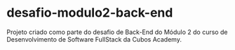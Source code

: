 # desafio-modulo2-back-end
Projeto criado como parte do desafio de Back-End do Módulo 2 do curso de Desenvolvimento de Software FullStack da Cubos Academy.
